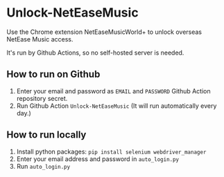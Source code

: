 # Unlock-NetEaseMusic
Use the Chrome extension NetEaseMusicWorld+ to unlock overseas NetEase Music access.

It's run by Github Actions, so no self-hosted server is needed.

## How to run on Github

1. Enter your email and password as `EMAIL` and `PASSWORD`  Github Action repository secret.
2. Run Github Action `Unlock-NetEaseMusic` (It will run automatically every day.)

## How to run locally

1. Install python packages: `pip install selenium webdriver_manager `
2. Enter your email address and password in `auto_login.py`
3. Run `auto_login.py`

